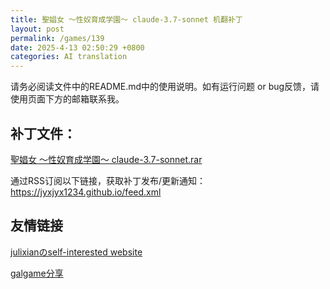 ```yaml
---
title: 聖娼女 ～性奴育成学園～ claude-3.7-sonnet 机翻补丁
layout: post
permalink: /games/139
date: 2025-4-13 02:50:29 +0800
categories: AI translation
---
```



请务必阅读文件中的README.md中的使用说明。如有运行问题 or bug反馈，请使用页面下方的邮箱联系我。



## 补丁文件：

[聖娼女 ～性奴育成学園～ claude-3.7-sonnet.rar](https://github.com/jyxjyx1234/misc_game-chs/blob/re_upload/%E8%81%96%E5%A8%BC%E5%A5%B3/release/Sei%20Shoujo%20~Seido%20Ikusei%20Gakuen~.rar)

 

通过RSS订阅以下链接，获取补丁发布/更新通知：https://jyxjyx1234.github.io/feed.xml

## 友情链接

[julixianのself-interested website](https://julixian-siw.worldsystem.top/) 

[galgame分享](https://t.me/galgpt)